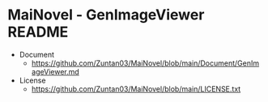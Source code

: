 ﻿# MaiNovel - GenImageViewer README

- Document
	- https://github.com/Zuntan03/MaiNovel/blob/main/Document/GenImageViewer.md
- License
	- https://github.com/Zuntan03/MaiNovel/blob/main/LICENSE.txt

